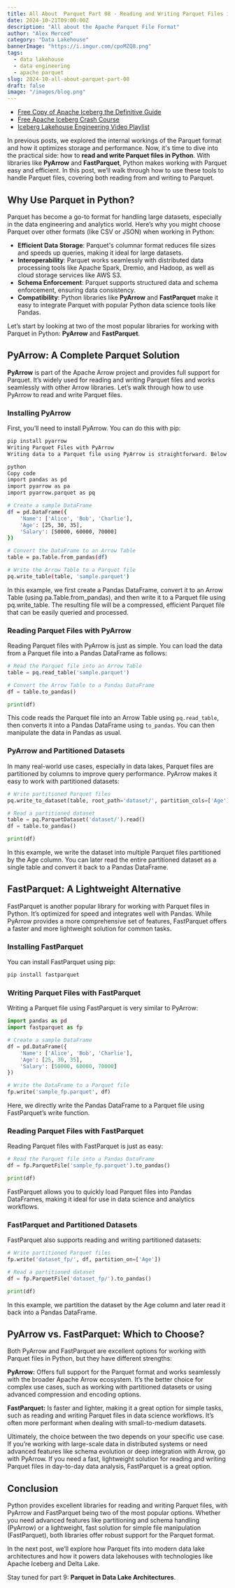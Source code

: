 ```yaml
---
title: All About  Parquet Part 08 - Reading and Writing Parquet Files in Python
date: 2024-10-21T09:00:00Z
description: "All about the Apache Parquet File Format"
author: "Alex Merced"
category: "Data Lakehouse"
bannerImage: "https://i.imgur.com/cpoMZQ8.png"
tags:
  - data lakehouse
  - data engineering
  - apache parquet
slug: 2024-10-all-about-parquet-part-08
draft: false
image: "/images/blog.png"
---
```


- [Free Copy of Apache Iceberg the Definitive Guide](https://hello.dremio.com/wp-apache-iceberg-the-definitive-guide-reg.html?utm_source=alexmerced&utm_medium=external_blog&utm_campaign=allaboutparquet)
- [Free Apache Iceberg Crash Course](https://hello.dremio.com/webcast-an-apache-iceberg-lakehouse-crash-course-reg.html?utm_source=alexmerced&utm_medium=external_blog&utm_campaign=allaboutparquet)
- [Iceberg Lakehouse Engineering Video Playlist](https://www.youtube.com/watch?v=SIriNcVIGJQ&list=PLsLAVBjQJO0p0Yq1fLkoHvt2lEJj5pcYe)

In previous posts, we explored the internal workings of the Parquet format and how it optimizes storage and performance. Now, it's time to dive into the practical side: how to **read and write Parquet files in Python**. With libraries like **PyArrow** and **FastParquet**, Python makes working with Parquet easy and efficient. In this post, we’ll walk through how to use these tools to handle Parquet files, covering both reading from and writing to Parquet.

## Why Use Parquet in Python?

Parquet has become a go-to format for handling large datasets, especially in the data engineering and analytics world. Here’s why you might choose Parquet over other formats (like CSV or JSON) when working in Python:

- **Efficient Data Storage**: Parquet's columnar format reduces file sizes and speeds up queries, making it ideal for large datasets.
- **Interoperability**: Parquet works seamlessly with distributed data processing tools like Apache Spark, Dremio, and Hadoop, as well as cloud storage services like AWS S3.
- **Schema Enforcement**: Parquet supports structured data and schema enforcement, ensuring data consistency.
- **Compatibility**: Python libraries like **PyArrow** and **FastParquet** make it easy to integrate Parquet with popular Python data science tools like Pandas.

Let’s start by looking at two of the most popular libraries for working with Parquet in Python: **PyArrow** and **FastParquet**.

## PyArrow: A Complete Parquet Solution

**PyArrow** is part of the Apache Arrow project and provides full support for Parquet. It’s widely used for reading and writing Parquet files and works seamlessly with other Arrow libraries. Let’s walk through how to use PyArrow to read and write Parquet files.

### Installing PyArrow

First, you’ll need to install PyArrow. You can do this with pip:

```bash
pip install pyarrow
Writing Parquet Files with PyArrow
Writing data to a Parquet file using PyArrow is straightforward. Below is an example of how to write a Pandas DataFrame to Parquet:

python
Copy code
import pandas as pd
import pyarrow as pa
import pyarrow.parquet as pq

# Create a sample DataFrame
df = pd.DataFrame({
    'Name': ['Alice', 'Bob', 'Charlie'],
    'Age': [25, 30, 35],
    'Salary': [50000, 60000, 70000]
})

# Convert the DataFrame to an Arrow Table
table = pa.Table.from_pandas(df)

# Write the Arrow Table to a Parquet file
pq.write_table(table, 'sample.parquet')
```

In this example, we first create a Pandas DataFrame, convert it to an Arrow Table (using pa.Table.from_pandas), and then write it to a Parquet file using pq.write_table. The resulting file will be a compressed, efficient Parquet file that can be easily queried and processed.

### Reading Parquet Files with PyArrow
Reading Parquet files with PyArrow is just as simple. You can load the data from a Parquet file into a Pandas DataFrame as follows:

```python
# Read the Parquet file into an Arrow Table
table = pq.read_table('sample.parquet')

# Convert the Arrow Table to a Pandas DataFrame
df = table.to_pandas()

print(df)
```
This code reads the Parquet file into an Arrow Table using `pq.read_table`, then converts it into a Pandas DataFrame using `to_pandas`. You can then manipulate the data in Pandas as usual.

### PyArrow and Partitioned Datasets
In many real-world use cases, especially in data lakes, Parquet files are partitioned by columns to improve query performance. PyArrow makes it easy to work with partitioned datasets:

```python
# Write partitioned Parquet files
pq.write_to_dataset(table, root_path='dataset/', partition_cols=['Age'])

# Read a partitioned dataset
table = pq.ParquetDataset('dataset/').read()
df = table.to_pandas()

print(df)
```

In this example, we write the dataset into multiple Parquet files partitioned by the Age column. You can later read the entire partitioned dataset as a single table and convert it back to a Pandas DataFrame.

## FastParquet: A Lightweight Alternative
FastParquet is another popular library for working with Parquet files in Python. It’s optimized for speed and integrates well with Pandas. While PyArrow provides a more comprehensive set of features, FastParquet offers a faster and more lightweight solution for common tasks.

### Installing FastParquet
You can install FastParquet using pip:

```bash
pip install fastparquet
```

### Writing Parquet Files with FastParquet
Writing a Parquet file using FastParquet is very similar to PyArrow:

```python
import pandas as pd
import fastparquet as fp

# Create a sample DataFrame
df = pd.DataFrame({
    'Name': ['Alice', 'Bob', 'Charlie'],
    'Age': [25, 30, 35],
    'Salary': [50000, 60000, 70000]
})

# Write the DataFrame to a Parquet file
fp.write('sample_fp.parquet', df)
```
Here, we directly write the Pandas DataFrame to a Parquet file using FastParquet’s write function.

### Reading Parquet Files with FastParquet
Reading Parquet files with FastParquet is just as easy:

```python
# Read the Parquet file into a Pandas DataFrame
df = fp.ParquetFile('sample_fp.parquet').to_pandas()

print(df)
```

FastParquet allows you to quickly load Parquet files into Pandas DataFrames, making it ideal for use in data science and analytics workflows.

### FastParquet and Partitioned Datasets
FastParquet also supports reading and writing partitioned datasets:

```python
# Write partitioned Parquet files
fp.write('dataset_fp/', df, partition_on=['Age'])

# Read a partitioned dataset
df = fp.ParquetFile('dataset_fp/').to_pandas()

print(df)
```

In this example, we partition the dataset by the Age column and later read it back into a Pandas DataFrame.

## PyArrow vs. FastParquet: Which to Choose?
Both PyArrow and FastParquet are excellent options for working with Parquet files in Python, but they have different strengths:

**PyArrow:** Offers full support for the Parquet format and works seamlessly with the broader Apache Arrow ecosystem. It’s the better choice for complex use cases, such as working with partitioned datasets or using advanced compression and encoding options.

**FastParquet:** Is faster and lighter, making it a great option for simple tasks, such as reading and writing Parquet files in data science workflows. It’s often more performant when dealing with small-to-medium datasets.

Ultimately, the choice between the two depends on your specific use case. If you’re working with large-scale data in distributed systems or need advanced features like schema evolution or deep integration with Arrow, go with PyArrow. If you need a fast, lightweight solution for reading and writing Parquet files in day-to-day data analysis, FastParquet is a great option.

## Conclusion
Python provides excellent libraries for reading and writing Parquet files, with PyArrow and FastParquet being two of the most popular options. Whether you need advanced features like partitioning and schema handling (PyArrow) or a lightweight, fast solution for simple file manipulation (FastParquet), both libraries offer robust support for the Parquet format.

In the next post, we’ll explore how Parquet fits into modern data lake architectures and how it powers data lakehouses with technologies like Apache Iceberg and Delta Lake.

Stay tuned for part 9: **Parquet in Data Lake Architectures**.

